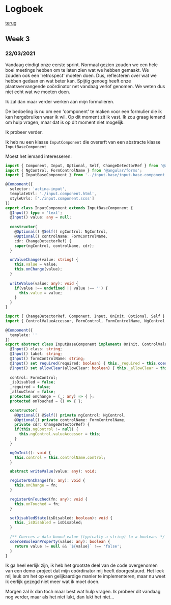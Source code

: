 # Logboek
[terug](https://martijnmeeldijk.github.io/stage/)

## Week 3

### 22/03/2021

Vandaag eindigt onze eerste sprint. Normaal gezien zouden we een hele boel meetings hebben om te laten zien wat we hebben gemaakt. We zouden ook een 'retrospect' moeten doen. Dus, reflecteren over wat we hebben gedaan en wat beter kan. Spijtig genoeg heeft onze plaatsvervangende coördinator net vandaag verlof genomen. We weten dus niet echt wat we moeten doen. 

Ik zal dan maar verder werken aan mijn formulieren. 

De bedoeling is nu om een 'component' te maken voor een formulier die ik kan hergebruiken waar ik wil. Op dit moment zit ik vast. Ik zou graag iemand om hulp vragen, maar dat is op dit moment niet mogelijk.

Ik probeer verder.

Ik heb nu een klasse `InputComponent` die overerft van een abstracte klasse `InputBaseComponent`



Moest het iemand interesseren:

```typescript
import { Component, Input, Optional, Self, ChangeDetectorRef } from '@angular/core';
import { NgControl, FormControlName } from '@angular/forms';
import { InputBaseComponent } from '../input-base/input-base.component';

@Component({
  selector: 'actina-input',
  templateUrl: './input.component.html',
  styleUrls: ['./input.component.scss']
})
export class InputComponent extends InputBaseComponent {
  @Input() type = 'text';
  @Input() value: any = null;
  
  constructor(
    @Optional() @Self() ngControl: NgControl,
    @Optional() controlName: FormControlName,
    cdr: ChangeDetectorRef) {
    super(ngControl, controlName, cdr);
  }

  onValueChange(value: string) {
    this.value = value;
    this.onChange(value);
  }
  
  writeValue(value: any): void {
    if(value !== undefined || value !== '') {
      this.value = value;
    }
  }
}

```

```typescript
import { ChangeDetectorRef, Component, Input, OnInit, Optional, Self } from '@angular/core';
import { ControlValueAccessor, FormControl, FormControlName, NgControl } from '@angular/forms';

@Component({
  template: ''
})
export abstract class InputBaseComponent implements OnInit, ControlValueAccessor {
  @Input() class: string;
  @Input() label: string;
  @Input() formControlName: string;
  @Input() set required(required: boolean) { this._required = this.coerceBooleanProperty(required) };
  @Input() set allowClear(allowClear: boolean) { this._allowClear = this.coerceBooleanProperty(allowClear) };
  
  control: FormControl;
  _isDisabled = false;
  _required = false;
  _allowClear = false;
  protected onChange = (_: any) => { };
  protected onTouched = () => { };

  constructor(
    @Optional() @Self() private ngControl: NgControl,
    @Optional() private controlName: FormControlName,
    private cdr: ChangeDetectorRef) {
    if(this.ngControl != null) {
      this.ngControl.valueAccessor = this;
    }
  }

  ngOnInit(): void {
    this.control = this.controlName.control;
  }

  abstract writeValue(value: any): void;

  registerOnChange(fn: any): void {
    this.onChange = fn;
  }

  registerOnTouched(fn: any): void {
    this.onTouched = fn;
  }

  setDisabledState(isDisabled: boolean): void {
    this._isDisabled = isDisabled;
  }
  
  /** Coerces a data-bound value (typically a string) to a boolean. */
  coerceBooleanProperty(value: any): boolean {
    return value != null && `${value}` !== 'false';
  }
}

```

Ik ga heel eerlijk zijn, ik heb het grootste deel van de code overgenomen van een demo-project dat mijn coördinator mij heeft doorgestuurd. Het leek mij leuk om het op een gelijkaardige manier te implementeren, maar nu weet ik eerlijk gezegd niet meer wat ik moet doen. 

Morgen zal ik dan toch maar best wat hulp vragen. Ik probeer dit vandaag nog verder, maar als het niet lukt, dan lukt het niet...